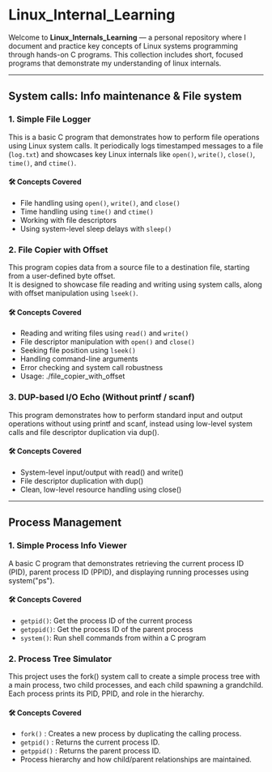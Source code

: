 # Linux_Internal_Learning
Welcome to **Linux_Internals_Learning** — a personal repository where I document and practice key concepts of Linux systems programming through hands-on C programs.
This collection includes short, focused programs that demonstrate my understanding of linux internals.

---
## System calls: Info maintenance & File system

### 1. Simple File Logger
This is a basic C program that demonstrates how to perform file operations using Linux system calls. It periodically logs timestamped messages to a file (`log.txt`) and showcases key Linux internals like `open()`, `write()`, `close()`, `time()`, and `ctime()`.
#### 🛠️ Concepts Covered
- File handling using `open()`, `write()`, and `close()`
- Time handling using `time()` and `ctime()`
- Working with file descriptors
- Using system-level sleep delays with `sleep()`

### 2. File Copier with Offset
This program copies data from a source file to a destination file, starting from a user-defined byte offset.  
It is designed to showcase file reading and writing using system calls, along with offset manipulation using `lseek()`.
#### 🛠️ Concepts Covered
- Reading and writing files using `read()` and `write()`
- File descriptor manipulation with `open()` and `close()`
- Seeking file position using `lseek()`
- Handling command-line arguments
- Error checking and system call robustness
- Usage: ./file_copier_with_offset <source file> <dest file> <offset>

### 3. DUP-based I/O Echo (Without printf / scanf)
This program demonstrates how to perform standard input and output operations without using printf and scanf, instead using low-level system calls and file descriptor duplication via dup().
#### 🛠️ Concepts Covered
- System-level input/output with read() and write()
- File descriptor duplication with dup()
- Clean, low-level resource handling using close()

---
## Process Management

### 1. Simple Process Info Viewer
A basic C program that demonstrates retrieving the current process ID (PID), parent process ID (PPID), and displaying running processes using system("ps").
#### 🛠️ Concepts Covered
- `getpid()`: Get the process ID of the current process
- `getppid()`: Get the process ID of the parent process
- `system()`: Run shell commands from within a C program

### 2. Process Tree Simulator
This project uses the fork() system call to create a simple process tree with a main process, two child processes, and each child spawning a grandchild. Each process prints its PID, PPID, and role in the hierarchy.
#### 🛠️ Concepts Covered
- `fork()` : Creates a new process by duplicating the calling process.
- `getpid()` : Returns the current process ID.
- `getppid()` : Returns the parent process ID.
- Process hierarchy and how child/parent relationships are maintained.
